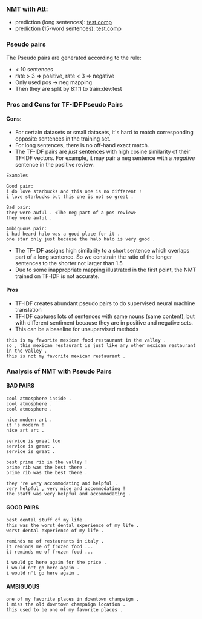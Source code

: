 ### NMT with Att:
* prediction (long sentences): [test.comp](long_sent/test.comp)
* prediction (15-word sentences): [test.comp](15words_sent/test.comp)

### Pseudo pairs
The Pseudo pairs are generated according to the rule:
* < 10 sentences
* rate > 3 => positive, rate < 3 => negative
* Only used pos -> neg mapping
* Then they are split by 8:1:1 to train:dev:test

### Pros and Cons for TF-IDF Pseudo Pairs
#### Cons:
 * For certain datasets or small datasets, it's hard to match corresponding opposite sentences in the training set.
 * For long sentences, there is no off-hand exact match.
 * The TF-IDF pairs are _just_ sentences with high cosine similarity of their TF-IDF vectors. For example, it may pair a neg sentence with a _negative_ sentence in the positive review. 
```
Examples

Good pair: 
i do love starbucks and this one is no different !
i love starbucks but this one is not so great .

Bad pair:
they were awful . <The neg part of a pos review>
they were awful .

Ambiguous pair:
i had heard halo was a good place for it .
one star only just because the halo halo is very good .
```
 * The TF-IDF assigns high similarity to a short sentence which overlaps part of a long sentence. So we constrain the ratio of the longer sentences to the shorter not larger than 1.5
 * Due to some inappropriate mapping illustrated in the first point, the NMT trained on TF-IDF is not accurate.

#### Pros
 * TF-IDF creates abundant pseudo pairs to do supervised neural machine translation
 * TF-IDF captures lots of sentences with same nouns (same content), but with different sentiment because they are in positive and negative sets.
 * This can be a baseline for unsupervised methods

 ```
this is my favorite mexican food restaurant in the valley .
so , this mexican restaurant is just like any other mexican restaurant in the valley .
this is not my favorite mexican restaurant .
 ```

### Analysis of NMT with Pseudo Pairs


#### BAD PAIRS

    cool atmosphere inside .
    cool atmosphere .
    cool atmosphere .

    nice modern art .
    it 's modern !
    nice art art .

    service is great too
    service is great .
    service is great .

    best prime rib in the valley !
    prime rib was the best there .
    prime rib was the best there .

    they 're very accommodating and helpful .
    very helpful , very nice and accommodating !
    the staff was very helpful and accommodating .







#### GOOD PAIRS

    best dental stuff of my life .
    this was the worst dental experience of my life .
    worst dental experience of my life .

    reminds me of restaurants in italy .
    it reminds me of frozen food ...
    it reminds me of frozen food ...

    i would go here again for the price .
    i would n't go here again .
    i would n't go here again .



#### AMBIGUOUS

    one of my favorite places in downtown champaign .
    i miss the old downtown champaign location .
    this used to be one of my favorite places .
